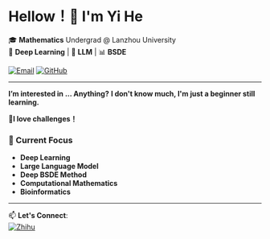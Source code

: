 # Hellow！👋 I'm Yi He

🎓 **Mathematics** Undergrad @ Lanzhou University  
🌱 **Deep Learning** | 🤖 **LLM** | 📊 **BSDE**

[![Email](https://img.shields.io/badge/Email-heyi2023@lzu.edu.cn-%23007ec6?style=flat&logo=gmail)](mailto:heyi2023@lzu.edu.cn)
[![GitHub](https://img.shields.io/badge/Follow%20Me-%23181717?style=flat&logo=github)](https://github.com/hy-0003)

---
 **I’m interested in ... Anything?** **I don't know much, I'm just a beginner still learning.**

 **🚀I love challenges！**
### 🔭 Current Focus
- **Deep Learning**
- **Large Language Model**
- **Deep BSDE Method**
- **Computational Mathematics**
- **Bioinformatics**


---

📫 **Let's Connect**:  
[![Zhihu](https://img.shields.io/badge/Zhihu-%230066FF?style=flat&logo=zhihu)](https://www.zhihu.com/people/--61-27-45-38)


<!---
hy-0003/hy-0003 is a ✨ special ✨ repository because its `README.md` (this file) appears on your GitHub profile.
You can click the Preview link to take a look at your changes.
--->
